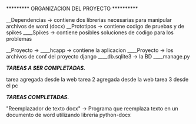 
********* ORGANIZACION DEL PROYECTO **********

__Dependencias -> contiene dos librerias necesarias para manipular archivos de word (docx)
__Prototipos -> contiene codigo de pruebas y de spikes
____Spikes -> contiene posibles soluciones de codigo para los problemas

__Proyecto ->
____hcapp -> contiene la aplicacion
____Proyecto -> los archivos de conf del proyecto django
____db.sqlite3 -> la BD 
____manage.py







_________TAREAS A SER COMPLETADAS._________


tarea agregada desde la web
tarea 2 agregada desde la web
tarea 3 desde el pc


_________TAREAS COMPLETADAS._________

"Reemplazador de texto docx" -> Programa que reemplaza texto en un documento de word
utilizando libreria python-docx


